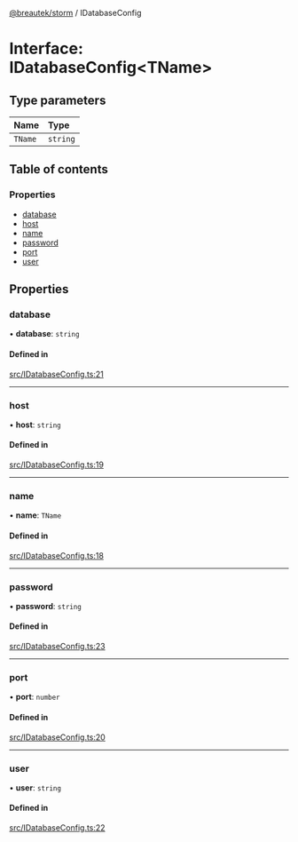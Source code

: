 [@breautek/storm](../README.md) / IDatabaseConfig

# Interface: IDatabaseConfig<TName\>

## Type parameters

| Name | Type |
| :------ | :------ |
| `TName` | `string` |

## Table of contents

### Properties

- [database](IDatabaseConfig.md#database)
- [host](IDatabaseConfig.md#host)
- [name](IDatabaseConfig.md#name)
- [password](IDatabaseConfig.md#password)
- [port](IDatabaseConfig.md#port)
- [user](IDatabaseConfig.md#user)

## Properties

### database

• **database**: `string`

#### Defined in

[src/IDatabaseConfig.ts:21](https://github.com/breautek/storm/blob/c3ad7fa/src/IDatabaseConfig.ts#L21)

___

### host

• **host**: `string`

#### Defined in

[src/IDatabaseConfig.ts:19](https://github.com/breautek/storm/blob/c3ad7fa/src/IDatabaseConfig.ts#L19)

___

### name

• **name**: `TName`

#### Defined in

[src/IDatabaseConfig.ts:18](https://github.com/breautek/storm/blob/c3ad7fa/src/IDatabaseConfig.ts#L18)

___

### password

• **password**: `string`

#### Defined in

[src/IDatabaseConfig.ts:23](https://github.com/breautek/storm/blob/c3ad7fa/src/IDatabaseConfig.ts#L23)

___

### port

• **port**: `number`

#### Defined in

[src/IDatabaseConfig.ts:20](https://github.com/breautek/storm/blob/c3ad7fa/src/IDatabaseConfig.ts#L20)

___

### user

• **user**: `string`

#### Defined in

[src/IDatabaseConfig.ts:22](https://github.com/breautek/storm/blob/c3ad7fa/src/IDatabaseConfig.ts#L22)
